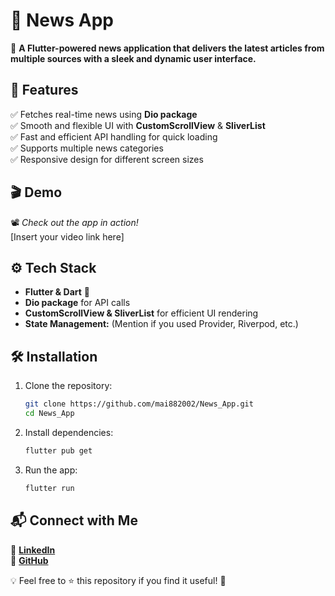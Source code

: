 # 📰 News App  

🚀 **A Flutter-powered news application that delivers the latest articles from multiple sources with a sleek and dynamic user interface.**  


## 📌 Features  

✅ Fetches real-time news using **Dio package**  
✅ Smooth and flexible UI with **CustomScrollView** & **SliverList**  
✅ Fast and efficient API handling for quick loading  
✅ Supports multiple news categories  
✅ Responsive design for different screen sizes  

## 🎬 Demo  

📽️ *Check out the app in action!*  
[Insert your video link here]  

## ⚙️ Tech Stack  

- **Flutter & Dart** 🚀  
- **Dio package** for API calls  
- **CustomScrollView & SliverList** for efficient UI rendering  
- **State Management:** (Mention if you used Provider, Riverpod, etc.)  

## 🛠️ Installation  

1. Clone the repository:  
   ```bash
   git clone https://github.com/mai882002/News_App.git
   cd News_App
   ```
2. Install dependencies:  
   ```bash
   flutter pub get
   ```
3. Run the app:  
   ```bash
   flutter run
   ```  

## 📬 Connect with Me  

💼 **[LinkedIn](https://www.linkedin.com/in/mai-mohamed-563645240)**  
🐙 **[GitHub](your_github_profile_here)**  

💡 Feel free to ⭐ this repository if you find it useful! 🚀  

